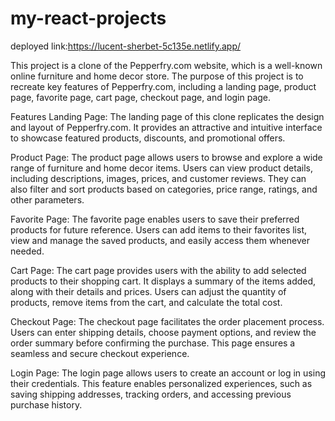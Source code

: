 # my-react-projects

deployed link:https://lucent-sherbet-5c135e.netlify.app/

This project is a clone of the Pepperfry.com website, which is a well-known online furniture and home decor store. The purpose of this project is to recreate key features of Pepperfry.com, including a landing page, product page, favorite page, cart page, checkout page, and login page.

Features
Landing Page: The landing page of this clone replicates the design and layout of Pepperfry.com. It provides an attractive and intuitive interface to showcase featured products, discounts, and promotional offers.

Product Page: The product page allows users to browse and explore a wide range of furniture and home decor items. Users can view product details, including descriptions, images, prices, and customer reviews. They can also filter and sort products based on categories, price range, ratings, and other parameters.

Favorite Page: The favorite page enables users to save their preferred products for future reference. Users can add items to their favorites list, view and manage the saved products, and easily access them whenever needed.

Cart Page: The cart page provides users with the ability to add selected products to their shopping cart. It displays a summary of the items added, along with their details and prices. Users can adjust the quantity of products, remove items from the cart, and calculate the total cost.

Checkout Page: The checkout page facilitates the order placement process. Users can enter shipping details, choose payment options, and review the order summary before confirming the purchase. This page ensures a seamless and secure checkout experience.

Login Page: The login page allows users to create an account or log in using their credentials. This feature enables personalized experiences, such as saving shipping addresses, tracking orders, and accessing previous purchase history.
